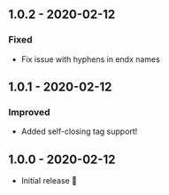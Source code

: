 ## 1.0.2 - 2020-02-12
### Fixed
- Fix issue with hyphens in endx names 

## 1.0.1 - 2020-02-12
### Improved
- Added self-closing tag support!

## 1.0.0 - 2020-02-12
- Initial release 🎉
